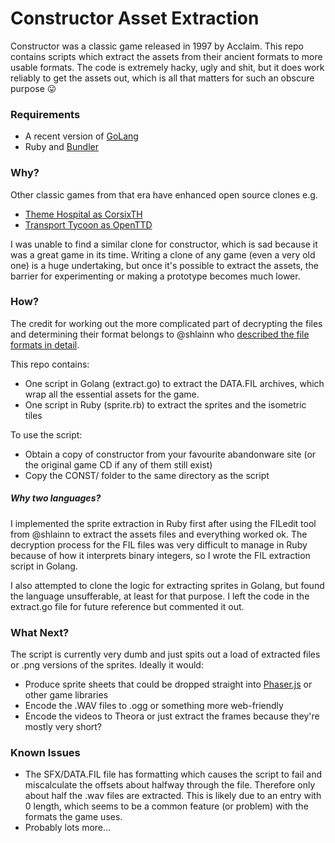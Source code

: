 # Constructor Asset Extraction
Constructor was a classic game released in 1997 by Acclaim. This repo contains scripts which extract the assets from their ancient formats to more usable formats. The code is extremely hacky, ugly and shit, but it does work reliably to get the assets out, which is all that matters for such an obscure purpose :stuck_out_tongue:

### Requirements
* A recent version of [GoLang](//www.golang.org)
* Ruby and [Bundler](//bundler.io)

### Why?
Other classic games from that era have enhanced open source clones e.g.

* [Theme Hospital as CorsixTH](//github.com/CorsixTH)
* [Transport Tycoon as OpenTTD](//www.openttd.org/en/)

I was unable to find a similar clone for constructor, which is sad because it was a great game in its time. Writing a clone of any game (even a very old one) is a huge undertaking, but once it's possible to extract the assets, the barrier for experimenting or making a prototype becomes much lower.

### How?
The credit for working out the more complicated part of decrypting the files and determining their format belongs to @shlainn who [described the file formats in detail](https://github.com/shlainn/game-file-formats).

This repo contains:
* One script in Golang (extract.go) to extract the DATA.FIL archives, which wrap all the essential assets for the game.
* One script in Ruby (sprite.rb) to extract the sprites and the isometric tiles

To use the script:
* Obtain a copy of constructor from your favourite abandonware site (or the original game CD if any of them still exist)
* Copy the CONST/ folder to the same directory as the script

##### Why two languages?
I implemented the sprite extraction in Ruby first after using the FILedit tool from @shlainn to extract the assets files and everything worked ok. The decryption process for the FIL files was very difficult to manage in Ruby because of how it interprets binary integers, so I wrote the FIL extraction script in Golang.

I also attempted to clone the logic for extracting sprites in Golang, but found the language unsufferable, at least for that purpose. I left the code in the extract.go file for future reference but commented it out.

### What Next?
The script is currently very dumb and just spits out a load of extracted files or .png versions of the sprites. Ideally it would:
* Produce sprite sheets that could be dropped straight into [Phaser.js](http://phaser.io/) or other game libraries
* Encode the .WAV files to .ogg or something more web-friendly
* Encode the videos to Theora or just extract the frames because they're mostly very short?

### Known Issues
* The SFX/DATA.FIL file has formatting which causes the script to fail and miscalculate the offsets about halfway through the file. Therefore only about half the .wav files are extracted. This is likely due to an entry with 0 length, which seems to be a common feature (or problem) with the formats the game uses.
* Probably lots more...


